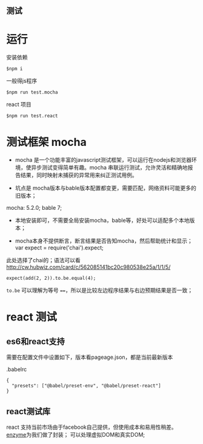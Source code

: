 ## 测试

# 运行

安装依赖
```
$npm i
```

一般得js程序

```
$npm run test.mocha
```

react 项目

```
$npm run test.react
```



# 测试框架 mocha

* mocha 是一个功能丰富的javascript测试框架，可以运行在nodejs和浏览器环境，使异步测试变得简单有趣。mocha 串联运行测试，允许灵活和精确地报告结果，同时映射未捕获的异常用来纠正测试用例。


* 坑点是 mocha版本与bable版本配置都变更，需要匹配，网络资料可能更多的旧版本；

mocha: 5.2.0;
bable 7;

* 本地安装即可，不需要全局安装mocha，bable等，好处可以适配多个本地版本；

* mocha本身不提供断言，断言结果是否告知mocha，然后帮助统计和显示；
var expect = require('chai').expect;

此处选择了chai的；语法可以看 http://cw.hubwiz.com/card/c/562085141bc20c980538e25a/1/1/5/

```
expect(add(2, 2)).to.be.equal(4);
```

`to.be` 可以理解为等号 `==`，所以是比较左边程序结果与右边预期结果是否一致；


# react 测试

## es6和react支持

需要在配置文件中设置如下，版本看pageage.json，都是当前最新版本

.babelrc
```
{
  "presets": ["@babel/preset-env", "@babel/preset-react"]
}

```

## react测试库

react 支持当前市场由于facebook自己提供，但使用成本和易用性稍差。
[enzyme](https://github.com/airbnb/enzyme)为我们做了封装；
可以处理虚拟DOM和真实DOM;





